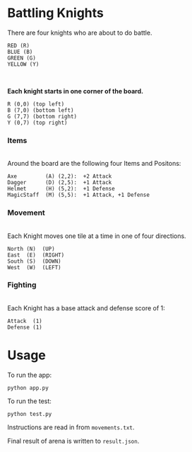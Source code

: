 # Battling Knights

There	are	four	knights	who	are	about	to	do	battle.

    RED (R)
    BLUE (B)
    GREEN (G)
    YELLOW (Y)

<br/>

**Each	knight	starts	in	one	corner	of	the	board.**
    
    R (0,0) (top left)
    B (7,0) (bottom left)
    G (7,7) (bottom right)
    Y (0,7) (top right)

### Items

<br/>Around the board are the following four Items and Positons:

`Axe         (A) (2,2):  +2 Attack`  
`Dagger      (D) (2,5):  +1 Attack`  
`Helmet      (H) (5,2):  +1 Defense`  
`MagicStaff  (M) (5,5):  +1 Attack, +1 Defense`  


### Movement

<br/>Each Knight moves one tile at a time in one of four directions.<br/>

`North (N)  (UP)`  
`East  (E)  (RIGHT)`  
`South (S)  (DOWN)`  
`West  (W)  (LEFT)`  


### Fighting

<br/>Each Knight has a base attack and defense score of 1:

`Attack  (1)`  
`Defense (1)`  


# Usage

To run the app:

    python app.py

To run the test:

    python test.py

Instructions are read in from `movements.txt`.

Final result of arena is written to `result.json`.
